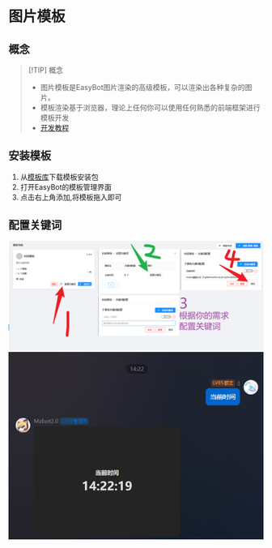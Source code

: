 # 图片模板

## 概念

> [!TIP] 概念
> - 图片模板是EasyBot图片渲染的高级模板，可以渲染出各种复杂的图片。   
> - 模板渲染基于浏览器，理论上任何你可以使用任何熟悉的前端框架进行模板开发
> - [开发教程](/template)

## 安装模板

1. 从[模板库](/market)下载模板安装包
2. 打开EasyBot的模板管理界面
3. 点击右上角添加,将模板拖入即可

## 配置关键词

![IMG](./assets/setting_keywords.png)
![IMG](./../template/tutorial/assets/test.png)
